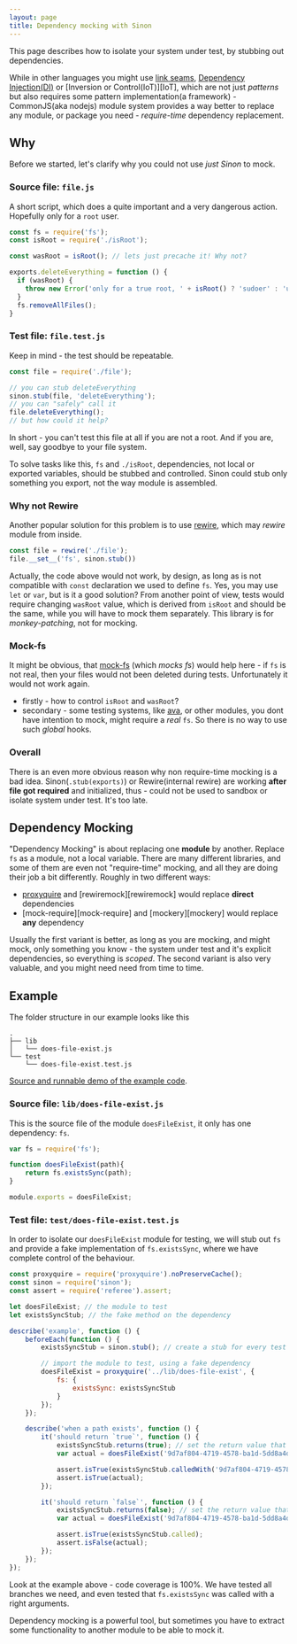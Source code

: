 ```yaml
---
layout: page
title: Dependency mocking with Sinon
---
```

This page describes how to isolate your system under test, by stubbing out dependencies.

While in other languages you might use [link seams][seams], [Dependency Injection(DI)][di] or
[Inversion or Control(IoT)][IoT], which are not just _patterns_ but also requires some pattern
implementation(a framework) - CommonJS(aka nodejs) module system provides a way better to replace
any module, or package you need - _require-time_ dependency replacement.

## Why
Before we started, let's clarify why you could not use _just Sinon_ to mock.
### Source file:  `file.js`
A short script, which does a quite important and a very dangerous action. Hopefully only for a `root` user.
```javascript
const fs = require('fs');
const isRoot = require('./isRoot');

const wasRoot = isRoot(); // lets just precache it! Why not?

exports.deleteEverything = function () {
  if (wasRoot) {
    throw new Error('only for a true root, ' + isRoot() ? 'sudoer' : 'user')
  }
  fs.removeAllFiles();
}
```
### Test file: `file.test.js`
Keep in mind - the test should be repeatable.
```javascript
const file = require('./file');

// you can stub deleteEverything
sinon.stub(file, 'deleteEverything');
// you can "safely" call it
file.deleteEverything();
// but how could it help?
```
In short - you can't test this file at all if you are not a root. And if you are, well, say goodbye to your file system.

To solve tasks like this, `fs` and `./isRoot`, dependencies, not local or exported variables, should be stubbed and controlled.
Sinon could stub only something you export, not the way module is assembled.

### Why not Rewire
Another popular solution for this problem is to use [rewire][rewire], which may _rewire_ module from inside.
```js
const file = rewire('./file');
file.__set__('fs', sinon.stub())
```
Actually, the code above would not work, by design, as long as is not compatible with `const` declaration we used to define `fs`.
Yes, you may use `let` or `var`, but is it a good solution?
From another point of view, tests would require changing `wasRoot` value, which is derived from `isRoot` and should be the same, while
you will have to mock them separately. This library is for _monkey-patching_, not for mocking.

### Mock-fs
It might be obvious, that [mock-fs][mock-fs] (which _mocks fs_) would help here - if `fs` is not real, then your files
would not been deleted during tests. Unfortunately it would not work again.
- firstly - how to control `isRoot` and `wasRoot`?
- secondary - some testing systems, like [ava][ava], or other modules, you dont have intention to mock, might require
a _real_ `fs`. So there is no way to use such _global_ hooks.

### Overall
There is an even more obvious reason why non require-time mocking is a bad idea.
Sinon(`.stub(exports)`) or Rewire(internal rewire) are working __after file got required__ and initialized,
thus - could not be used to sandbox or isolate system under test. It's too late.

## Dependency Mocking
"Dependency Mocking" is about replacing one __module__ by another. Replace `fs` as a module, not a local variable.
There are many different libraries, and some of them are even not "require-time" mocking, and
all they are doing their job a bit differently. Roughly in two different ways:
- [proxyquire][proxyquire] and [rewiremock][rewiremock] would replace __direct__ dependencies
- [mock-require][mock-require] and [mockery][mockery] would replace __any__ dependency

Usually the first variant is better, as long as you are mocking, and might mock, only something you know - the
system under test and it's explicit dependencies, so everything is _scoped_.
The second variant is also very valuable, and you might need need from time to time.

## Example

The folder structure in our example looks like this

```
.
├── lib
│   └── does-file-exist.js
└── test
    └── does-file-exist.test.js
```

[Source and runnable demo of the example code][demo-proxyquire].

### Source file: `lib/does-file-exist.js`

This is the source file of the module `doesFileExist`, it only has one dependency: `fs`.

```javascript
var fs = require('fs');

function doesFileExist(path){
    return fs.existsSync(path);
}

module.exports = doesFileExist;
```

### Test file: `test/does-file-exist.test.js`

In order to isolate our `doesFileExist` module for testing, we will stub out `fs` and provide a fake implementation of `fs.existsSync`, where we have complete control of the behaviour.

```javascript
const proxyquire = require('proxyquire').noPreserveCache();
const sinon = require('sinon');
const assert = require('referee').assert;

let doesFileExist; // the module to test
let existsSyncStub; // the fake method on the dependency

describe('example', function () {
    beforeEach(function () {
        existsSyncStub = sinon.stub(); // create a stub for every test

        // import the module to test, using a fake dependency
        doesFileExist = proxyquire('../lib/does-file-exist', {
            fs: {
                existsSync: existsSyncStub
            }
        });
    });

    describe('when a path exists', function () {
        it('should return `true`', function () {
            existsSyncStub.returns(true); // set the return value that we want
            var actual = doesFileExist('9d7af804-4719-4578-ba1d-5dd8a4dae89f');

            assert.isTrue(existsSyncStub.calledWith('9d7af804-4719-4578-ba1d-5dd8a4dae89f'));
            assert.isTrue(actual);
        });

        it('should return `false`', function () {
            existsSyncStub.returns(false); // set the return value that we want
            var actual = doesFileExist('9d7af804-4719-4578-ba1d-5dd8a4dae89f');

            assert.isTrue(existsSyncStub.called);
            assert.isFalse(actual);
        });
    });
});
```
Look at the example above - code coverage is 100%. We have tested all branches we need,
and even tested that `fs.existsSync` was called with a right arguments.

Dependency mocking is a powerful tool, but sometimes you have to extract some functionality
to another module to be able to mock it.


[IoC]: https://en.wikipedia.org/wiki/Inversion_of_control
[di]: https://en.wikipedia.org/wiki/Dependency_injection
[ava]: https://github.com/avajs/ava
[mock-fs]: https://github.com/tschaub/mock-fs
[rewire]: https://github.com/jhnns/rewire
[seams]: http://www.informit.com/articles/article.aspx?p=359417
[proxyquire]: https://github.com/thlorenz/proxyquire
[demo-proxyquire]: https://github.com/sinonjs/demo-proxyquire
[legacy]: https://www.goodreads.com/book/show/44919.Working_Effectively_with_Legacy_Code
